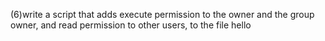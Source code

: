 (6)write a script that adds execute permission to the owner and the group owner, and read permission to other users, to the file hello
